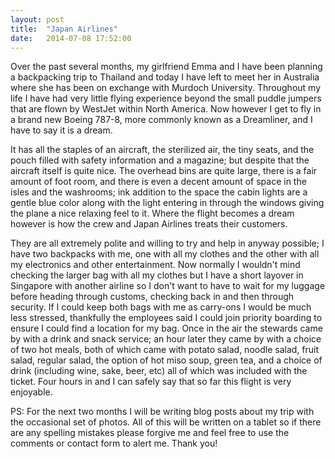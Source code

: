 ```yaml
---
layout: post
title:  "Japan Airlines"
date:   2014-07-08 17:52:00
---
```


Over the past several months, my girlfriend Emma and I have been planning a backpacking trip to Thailand and today I have left to meet her in Australia where she has been on exchange with Murdoch University. Throughout my life I have had very little flying experience beyond the small puddle jumpers that are flown by WestJet within North America. Now however I get to fly in a brand new Boeing 787-8, more commonly known as a Dreamliner, and I have to say it is a dream.

It has all the staples of an aircraft, the sterilized air, the tiny seats, and the pouch filled with safety information and a magazine; but despite that the aircraft itself is quite nice. The overhead bins are quite large, there is a fair amount of foot room, and there is even a decent amount of space in the isles and the washrooms; ink addition to the space the cabin lights are a gentle blue color along with the light entering in through the windows giving the plane a nice relaxing feel to it. Where the flight becomes a dream however is how the crew and Japan Airlines treats their customers.

They are all extremely polite and willing to try and help in anyway possible; I have two backpacks with me, one with all my clothes and the other with all my electronics and other entertainment. Now normally I wouldn't mind checking the larger bag with all my clothes but I have a short layover in Singapore with another airline so I don't want to have to wait for my luggage before heading through customs, checking back in and then through security. If I could keep both bags with me as carry-ons I would be much less stressed, thankfully the employees said I could join priority boarding to ensure I could find a location for my bag. Once in the air the stewards came by with a drink and snack service; an hour later they came by with a choice of two hot meals, both of which came with potato salad, noodle salad, fruit salad, regular salad, the option of hot miso soup, green tea, and a choice of drink (including wine, sake, beer, etc) all of which was included with the ticket. Four hours in and I can safely say that so far this flight is very enjoyable.

PS: For the next two months I will be writing blog posts about my trip with the occasional set of photos. All of this will be written on a tablet so if there are any spelling mistakes please forgive me and feel free to use the comments or contact form to alert me. Thank you!
